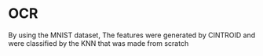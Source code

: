 # OCR
By using the MNIST dataset, The features were generated by CINTROID and were classified by the KNN that was made from scratch
